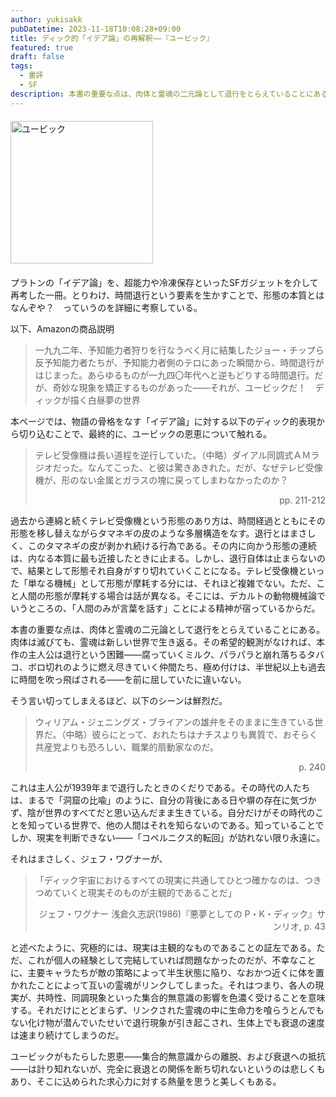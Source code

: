 ```yaml
---
author: yukisakk
pubDatetime: 2023-11-18T10:08:28+09:00
title: ディック的「イデア論」の再解釈——『ユービック』
featured: true
draft: false
tags:
  - 書評
  - SF
description: 本書の重要な点は、肉体と霊魂の二元論として退行をとらえていることにある。肉体は滅びても、霊魂は新しい世界で生き返る。
---
```


<div style="margin: 20px 0">
<a href="https://www.amazon.co.jp/dp/4150103143/ref=nosim?tag=revbooks03-22" class="inline-block" style="margin: 0; padding: 0; border-width: 0;">     
<img src="https://images-na.ssl-images-amazon.com/images/P/4150103143.09.LZZZZZZZ.jpg" alt="ユービック" style="width: 228px; height: auto; border-radius: 0; margin: 0; padding: 0;"> 
</a>
</div>

プラトンの「イデア論」を、超能力や冷凍保存といったSFガジェットを介して再考した一冊。とりわけ、時間退行という要素を生かすことで、形態の本質とはなんぞや？　っていうのを詳細に考察している。

以下、Amazonの商品説明

> 一九九二年、予知能力者狩りを行なうべく月に結集したジョー・チップら反予知能力者たちが、予知能力者側のテロにあった瞬間から、時間退行がはじまった。あらゆるものが一九四〇年代へと逆もどりする時間退行。だが、奇妙な現象を矯正するものがあった――それが、ユービックだ！　ディックが描く白昼夢の世界

本ページでは、物語の骨格をなす「イデア論」に対する以下のディック的表現から切り込むことで、最終的に、ユービックの恩恵について触れる。

> テレビ受像機は長い道程を逆行していた。（中略）ダイアル同調式ＡＭラジオだった。なんてこった、と彼は驚きあきれた。だが、なぜテレビ受像機が、形のない金属とガラスの塊に戻ってしまわなかったのか？
>
> <div style="text-align: right">pp. 211-212</div>

過去から連綿と続くテレビ受像機という形態のあり方は、時間経過とともにその形態を移し替えながらタマネギの皮のような多層構造をなす。退行とはまさしく、このタマネギの皮が剥かれ続ける行為である。その内に向かう形態の連続は、内なる本質に最も近接したときに止まる。しかし、退行自体は止まらないので、結果として形態それ自身がすり切れていくことになる。テレビ受像機といった「単なる機械」として形態が摩耗する分には、それほど複雑でない。ただ、こと人間の形態が摩耗する場合は話が異なる。そこには、デカルトの動物機械論でいうところの、「人間のみが言葉を話す」ことによる精神が宿っているからだ。

本書の重要な点は、肉体と霊魂の二元論として退行をとらえていることにある。肉体は滅びても、霊魂は新しい世界で生き返る。その希望的観測がなければ、本作の主人公は退行という困難——腐っていくミルク、パラパラと崩れ落ちるタバコ、ボロ切れのように燃え尽きていく仲間たち、極め付けは、半世紀以上も過去に時間を吹っ飛ばされる——を前に屈していたに違いない。

そう言い切ってしまえるほど、以下のシーンは鮮烈だ。

> ウィリアム・ジェニングズ・ブライアンの雄弁をそのままに生きている世界だ。（中略）彼らにとって、おれたちはナチスよりも異質で、おそらく共産党よりも恐ろしい、職業的扇動家なのだ。
>
> <div style="text-align: right">p. 240</div>

これは主人公が1939年まで退行したときのくだりである。その時代の人たちは、まるで「洞窟の比喩」のように、自分の背後にある日や塀の存在に気づかず、陰が世界のすべてだと思い込んだまま生きている。自分だけがその時代のことを知っている世界で、他の人間はそれを知らないのである。知っていることでしか、現実を判断できない——「コペルニクス的転回」が訪れない限り永遠に。

それはまさしく、ジェフ・ワグナーが、

> 「ディック宇宙におけるすべての現実に共通してひとつ確かなのは、つきつめていくと現実そのものが主観的であることだ」
>
> <div style="text-align: right">ジェフ・ワグナー 浅倉久志訳(1986)『悪夢としての P・K・ディック』サンリオ, p. 43</div>

と述べたように、究極的には、現実は主観的なものであることの証左である。ただ、これが個人の経験として完結していれば問題なかったのだが、不幸なことに、主要キャラたちが敵の策略によって半生状態に陥り、なおかつ近くに体を置かれたことによって互いの霊魂がリンクしてしまった。それはつまり、各人の現実が、共時性、同調現象といった集合的無意識の影響を色濃く受けることを意味する。それだけにとどまらず、リンクされた霊魂の中に生命力を喰らうとんでもない化け物が潜んでいたせいで退行現象が引き起こされ、生体上でも衰退の速度は速まり続けてしまうのだ。

ユービックがもたらした恩恵——集合的無意識からの離脱、および衰退への抵抗——は計り知れないが、完全に衰退との関係を断ち切れないというのは悲しくもあり、そこに込められた求心力に対する熱量を思うと美しくもある。
